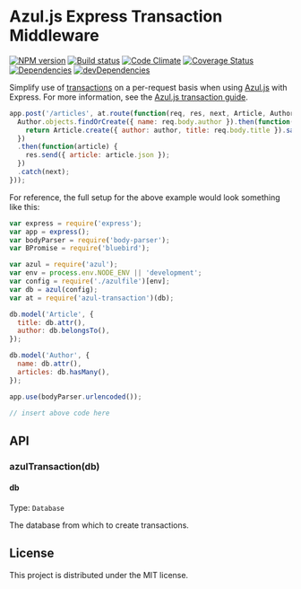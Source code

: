 # Azul.js Express Transaction Middleware

[![NPM version][npm-image]][npm-url] [![Build status][travis-image]][travis-url] [![Code Climate][codeclimate-image]][codeclimate-url] [![Coverage Status][coverage-image]][coverage-url] [![Dependencies][david-image]][david-url] [![devDependencies][david-dev-image]][david-dev-url]

Simplify use of [transactions][azul-transactions] on a per-request basis when
using [Azul.js][azul] with Express. For more information, see the
[Azul.js transaction guide][azul-transactions].

```js
app.post('/articles', at.route(function(req, res, next, Article, Author) {
  Author.objects.findOrCreate({ name: req.body.author }).then(function(author) {
    return Article.create({ author: author, title: req.body.title }).save();
  })
  .then(function(article) {
    res.send({ article: article.json });
  })
  .catch(next);
}));
```

For reference, the full setup for the above example would look something like this:

```js
var express = require('express');
var app = express();
var bodyParser = require('body-parser');
var BPromise = require('bluebird');

var azul = require('azul');
var env = process.env.NODE_ENV || 'development';
var config = require('./azulfile')[env];
var db = azul(config);
var at = require('azul-transaction')(db);

db.model('Article', {
  title: db.attr(),
  author: db.belongsTo(),
});

db.model('Author', {
  name: db.attr(),
  articles: db.hasMany(),
});

app.use(bodyParser.urlencoded());

// insert above code here
```

## API

### azulTransaction(db)

#### db

Type: `Database`

The database from which to create transactions.


## License

This project is distributed under the MIT license.

[azul]: http://www.azuljs.com/
[azul-transactions]: http://www.azuljs.com/guides/transactions/

[travis-image]: http://img.shields.io/travis/wbyoung/azul-transaction.svg?style=flat
[travis-url]: http://travis-ci.org/wbyoung/azul-transaction
[npm-image]: http://img.shields.io/npm/v/azul-transaction.svg?style=flat
[npm-url]: https://npmjs.org/package/azul-transaction
[codeclimate-image]: http://img.shields.io/codeclimate/github/wbyoung/azul-transaction.svg?style=flat
[codeclimate-url]: https://codeclimate.com/github/wbyoung/azul-transaction
[coverage-image]: http://img.shields.io/coveralls/wbyoung/azul-transaction.svg?style=flat
[coverage-url]: https://coveralls.io/r/wbyoung/azul-transaction
[david-image]: http://img.shields.io/david/wbyoung/azul-transaction.svg?style=flat
[david-url]: https://david-dm.org/wbyoung/azul-transaction
[david-dev-image]: http://img.shields.io/david/dev/wbyoung/azul-transaction.svg?style=flat
[david-dev-url]: https://david-dm.org/wbyoung/azul-transaction#info=devDependencies
